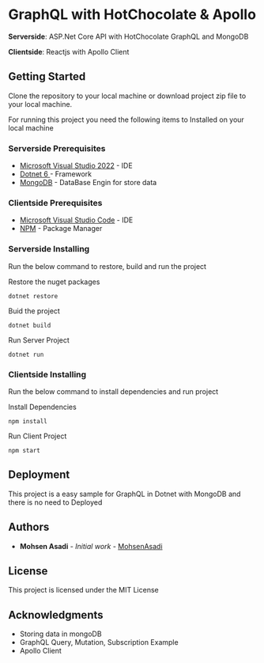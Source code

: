# GraphQL with HotChocolate & Apollo

**Serverside**: ASP.Net Core API with HotChocolate GraphQL and  MongoDB

**Clientside**: Reactjs with Apollo Client

## Getting Started

Clone the repository to your local machine or download project zip file to your local machine.

For running this project you need the following items to Installed on your local machine

### Serverside Prerequisites

* [Microsoft Visual Studio 2022](https://visualstudio.microsoft.com/vs/) - IDE
* [Dotnet 6 ](https://maven.apache.org/) - Framework
* [MongoDB](https://www.mongodb.com/try/download/community) - DataBase Engin for store data

### Clientside Prerequisites

* [Microsoft Visual Studio Code](https://code.visualstudio.com/download) - IDE
* [NPM](https://nodejs.org/en/download/) - Package Manager


### Serverside Installing

Run the below command to restore, build and run the project

Restore the nuget packages
```
dotnet restore
```

Buid the project

```
dotnet build
```

Run Server Project

```
dotnet run
```

### Clientside Installing

Run the below command to install dependencies and run project

Install Dependencies
```
npm install
```

Run Client Project

```
npm start
```


## Deployment

This project is a easy sample for GraphQL in Dotnet with MongoDB and there is no need to Deployed

## Authors

* **Mohsen Asadi** - *Initial work* - [MohsenAsadi](https://github.com/mohsenasadi501)


## License

This project is licensed under the MIT License

## Acknowledgments

* Storing data in mongoDB
* GraphQL Query, Mutation, Subscription Example
* Apollo Client

